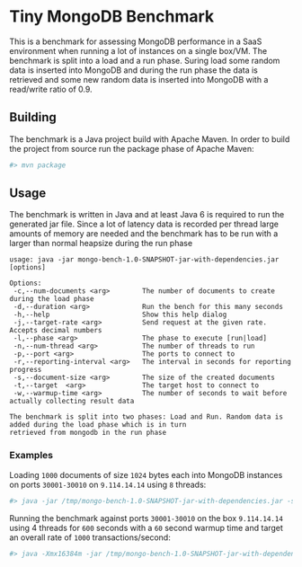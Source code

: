 # Tiny MongoDB Benchmark

This is a benchmark for assessing MongoDB performance in a SaaS environment when running a lot of instances on a single box/VM. The benchmark is split into a load and a run phase. Suring load some random data is inserted into MongoDB and during the run phase the data is retrieved and some new random data is inserted into MongoDB with a read/write ratio of 0.9.

## Building

The benchmark is a Java project build with Apache Maven. In order to build the project from source run the package phase of Apache Maven:
```bash
#> mvn package
```

## Usage

The benchmark is written in Java and at least Java 6 is required to run the generated jar file. Since a lot of latency data is recorded per thread large amounts of memory are needed and the benchmark has to be run with a larger than normal heapsize during the run phase

    usage: java -jar mongo-bench-1.0-SNAPSHOT-jar-with-dependencies.jar [options]

    Options:
     -c,--num-documents <arg>        The number of documents to create during the load phase
     -d,--duration <arg>             Run the bench for this many seconds
     -h,--help                       Show this help dialog
     -j,--target-rate <arg>          Send request at the given rate. Accepts decimal numbers
     -l,--phase <arg>                The phase to execute [run|load]
     -n,--num-thread <arg>           The number of threads to run
     -p,--port <arg>                 The ports to connect to
     -r,--reporting-interval <arg>   The interval in seconds for reporting progress
     -s,--document-size <arg>        The size of the created documents
     -t,--target  <arg>              The target host to connect to
     -w,--warmup-time <arg>          The number of seconds to wait before actually collecting result data

    The benchmark is split into two phases: Load and Run. Random data is added during the load phase which is in turn
    retrieved from mongodb in the run phase


### Examples
Loading `1000` documents of size `1024` bytes each into MongoDB instances on ports `30001-30010` on `9.114.14.14` using `8` threads:
```bash
#> java -jar /tmp/mongo-bench-1.0-SNAPSHOT-jar-with-dependencies.jar -s 1024 -c 1000 -l load -p 30001-30010 -t 9.114.14.14 -n 8
```


Running the benchmark against ports `30001-30010` on the box `9.114.14.14` using 4 threads for `600` seconds with a `60` second warmup time and target an overall rate of `1000` transactions/second:
```bash
#> java -Xmx16384m -jar /tmp/mongo-bench-1.0-SNAPSHOT-jar-with-dependencies.jar -l run -p 30001-30010 -t 9.114.14.14 -n 4 -w 60 -d 600 -j 1000
```
